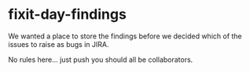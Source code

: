 fixit-day-findings
==================

We wanted a place to store the findings before we decided which of the issues to raise as bugs in JIRA.

No rules here... just push you should all be collaborators.
